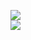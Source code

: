 [![](https://img.shields.io/badge/Made%20With-Github%20Spray-lightgrey.svg?style=for-the-badge&logo=github)](https://github.com/Annihil/github-spray#28155)  
[![](https://i.imgur.com/2DrTn0Z.gif)](https://github.com/Annihil/github-spray)